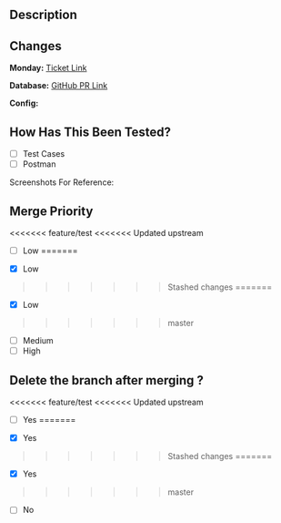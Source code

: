## Description
<!--- Description in short  -->

## Changes
<!--- Describe in detail with bullet points -->

**Monday:** [Ticket Link](URL)

**Database:** [GitHub PR Link](URL)

**Config:** 

## How Has This Been Tested?
- [ ] Test Cases
- [ ] Postman

Screenshots For Reference:
<!--- Attach postman screenshots of postive and negative flow  -->

## Merge Priority
<<<<<<< feature/test
<<<<<<< Updated upstream
- [ ] Low
=======
<!--- Mark with [x] or check after creation -->
- [x] Low
>>>>>>> Stashed changes
=======
<!--- Mark with [x] or check after creation -->
- [x] Low
>>>>>>> master
- [ ] Medium
- [ ] High

## Delete the branch after merging ?
<<<<<<< feature/test
<<<<<<< Updated upstream
- [ ] Yes
=======
<!--- Mark with [x] or check after creation -->
- [x] Yes
>>>>>>> Stashed changes
=======
<!--- Mark with [x] or check after creation -->
- [x] Yes
>>>>>>> master
- [ ] No